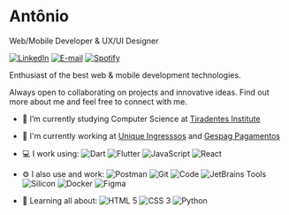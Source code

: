 # Antônio

Web/Mobile Developer & UX/UI Designer

[![LinkedIn](https://img.shields.io/badge/-antonioizaias-blue?style=flat&logo=linkedin&logoColor=white&link=https://www.linkedin.com/in/antonioizaias/)](https://www.linkedin.com/in/antonioizaias/ "LinkedIn") [![E-mail](https://img.shields.io/badge/-contato@antonioizaias.dev-c14438?style=flat&logo=gmail&logoColor=white&link=mailto:contato@antonioizaias.dev?subject=Olá,%20Antônio!%20)](mailto:contato@antonioizaias.dev?subject=Olá,%20Antônio!%20 "E-mail") [![Spotify](https://img.shields.io/badge/-Antônio-1ed760?style=flat&logo=spotify&logoColor=white&link=https://open.spotify.com/user/31v4lxyakcfggdlx3dvzzb6mjjzm?si=2b1eb9ecf0f541f2)](https://open.spotify.com/user/31v4lxyakcfggdlx3dvzzb6mjjzm?si=2b1eb9ecf0f541f2 "Spotify")

Enthusiast of the best web & mobile development technologies.

Always open to collaborating on projects and innovative ideas. Find out more about me and feel free to connect with me.

- 🔭 I’m currently studying Computer Science at [Tiradentes Institute](https://al.unit.br/ "Centro Universitário Tiradentes")

- 🏢 I'm currently working at [Unique Ingresssos](https://uniqueingressos.com.br "Unique Ingressos") and [Gespag Pagamentos](https://www.gespag.com.br "Gespag Pagamentos")

- 💻 I work using: ![Dart](https://img.shields.io/badge/-Dart-blue?style=flat&logo=dart) ![Flutter](https://img.shields.io/badge/-Flutter-blue?style=flat&logo=flutter) ![JavaScript](https://img.shields.io/badge/-JavaScript-black?style=flat&logo=javascript) ![React](https://img.shields.io/badge/-React-black?style=flat&logo=react)

- ⚙️ I also use and work: ![Postman](https://img.shields.io/badge/-Postman-orange?style=flat&logo=postman&logoColor=white) ![Git](https://img.shields.io/badge/-Git-f05032?style=flat&logo=git&logoColor=white) ![Code](https://img.shields.io/badge/-Code-blue?style=flat&logo=visual-studio-code) ![JetBrains Tools](https://img.shields.io/badge/-JetBrains%20Tools-black?style=flat&logo=jetbrains&logoColor=white) ![Silicon](https://img.shields.io/badge/-Silicon-grey?style=flat&logo=apple&logoColor=white) ![Docker](https://img.shields.io/badge/-Docker-0162cc?style=flat&logo=docker&logoColor=white) ![Figma](https://img.shields.io/badge/-Figma-a259ff?style=flat&logo=figma&logoColor=white)

- 🌱 Learning all about: ![HTML 5](https://img.shields.io/badge/-HTML%205-e34f26?style=flat&logo=html5&logoColor=white) ![CSS 3](https://img.shields.io/badge/-CSS%203-1572b6?style=flat&logo=css3) ![Python](https://img.shields.io/badge/-Python-4b8bbe?style=flat&logo=python&logoColor=white)